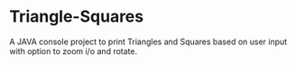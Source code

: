 # Triangle-Squares
A JAVA console project to print Triangles and Squares based on user input with option to zoom i/o and rotate.
